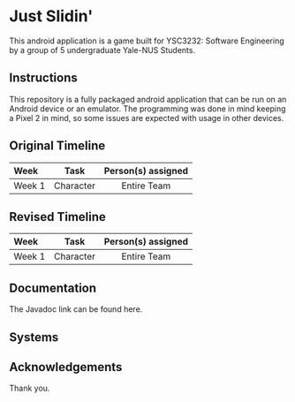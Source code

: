 # Just Slidin'

This android application is a game built for YSC3232: Software Engineering by a group of 5 undergraduate Yale-NUS Students.  

## Instructions

This repository is a fully packaged android application that can be run on an Android device or an emulator. The programming was done in mind keeping a Pixel 2 in mind, so some issues are expected with usage in other devices.

## Original Timeline

Week | Task| Person(s) assigned
:-- | :--: | :--:
Week 1 | Character | Entire Team


## Revised Timeline
Week | Task | Person(s) assigned
:-- | :--: | :--: 
Week 1 | Character | Entire Team

## Documentation
The Javadoc link can be found here.

## Systems



## Acknowledgements
Thank you.
